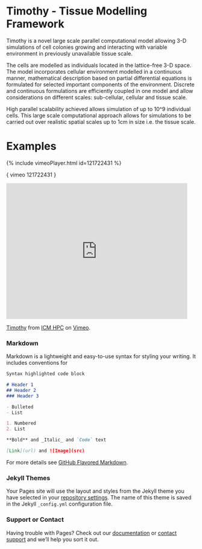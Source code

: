 
# Timothy - Tissue Modelling Framework

Timothy is a novel large scale parallel computational model allowing 3-D simulations of cell colonies growing and interacting with variable environment in previously unavailable tissue scale.

The cells are modelled as individuals located in the lattice-free 3-D space. The model incorporates cellular environment modelled in a continuous manner, mathematical description based on partial differential equations is formulated for selected important components of the environment. Discrete and continuous formulations are efficiently coupled in one model and allow considerations on different scales: sub-cellular, cellular and tissue scale.

High parallel scalability achieved allows simulation of up to 10^9 individual cells. This large scale computational approach allows for simulations to be carried out over realistic spatial scales up to 1cm in size i.e. the tissue scale.

# Examples

{% include vimeoPlayer.html id=121722431 %}


{ vimeo 121722431 }

<iframe src="https://player.vimeo.com/video/121722431" width="480" height="360" frameborder="0" webkitallowfullscreen mozallowfullscreen allowfullscreen></iframe> <p><a href="https://vimeo.com/121722431">Timothy</a> from <a href="https://vimeo.com/user7149826">ICM HPC</a> on <a href="https://vimeo.com">Vimeo</a>.</p>

### Markdown

Markdown is a lightweight and easy-to-use syntax for styling your writing. It includes conventions for



```markdown
Syntax highlighted code block

# Header 1
## Header 2
### Header 3

- Bulleted
- List

1. Numbered
2. List

**Bold** and _Italic_ and `Code` text

[Link](url) and ![Image](src)
```

For more details see [GitHub Flavored Markdown](https://guides.github.com/features/mastering-markdown/).

### Jekyll Themes

Your Pages site will use the layout and styles from the Jekyll theme you have selected in your [repository settings](https://github.com/timothydevel/timothy/settings). The name of this theme is saved in the Jekyll `_config.yml` configuration file.

### Support or Contact

Having trouble with Pages? Check out our [documentation](https://help.github.com/categories/github-pages-basics/) or [contact support](https://github.com/contact) and we’ll help you sort it out.
